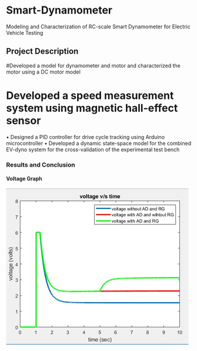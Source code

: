 # Smart-Dynamometer
Modeling and Characterization of RC-scale Smart Dynamometer for Electric Vehicle Testing

## Project Description
#Developed a model for dynamometer and motor and characterized the motor using a DC motor model
#	Developed a speed measurement system using magnetic hall-effect sensor
•	Designed a PID controller for drive cycle tracking using Arduino microcontroller 
•	Developed a dynamic state-space model for the combined EV-dyno system for the cross-validation of the experimental test bench

### Results and Conclusion

#### Voltage Graph
![alt text](https://github.com/pats20/Smart-Dynamometer/blob/master/Results/voltage%20with%20AD%20and%20RG.JPG)




